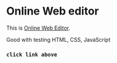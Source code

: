 # Online Web editor

This is [Online Web Editor](https://codeeditoronline.netlify.app/).

Good with testing HTML, CSS, JavaScript

### `click link above`
